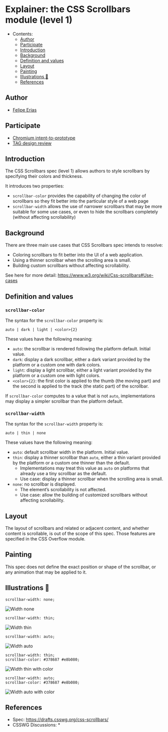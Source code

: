 # Explainer: the CSS Scrollbars module (level 1)

- Contents:
  - [Author](#author)
  - [Participate](#participate)
  - [Introduction](#introduction)
  - [Background](#background)
  - [Definition and values](#definition-and-values)
  - [Layout](#layout)
  - [Painting](#painting)
  - [Illustrations 🌅](#illustrations-)
  - [References](#references)


## Author

* [Felipe Erias](felipeerias)

## Participate

* [Chromium intent-to-prototype]()
* [TAG design review]()

## Introduction

The CSS Scrollbars spec (level 1) allows authors to style scrollbars by specifying their colors and thickness.

It introduces two properties:

* `scrollbar-color` provides the capability of changing the color of scrollbars so they fit better into the particular style of a web page
* `scrollbar-width` allows the use of narrower scrollbars that may be more suitable for some use cases, or even to hide the scrollbars completely (without affecting scrollability)

## Background

There are three main use cases that CSS Scrollbars spec intends to resolve:

* Coloring scrollbars to fit better into the UI of a web application.
* Using a thinner scrollbar when the scrolling area is small.
* Building custom scrollbars without affecting scrollability.

See here for more detail: https://www.w3.org/wiki/Css-scrollbars#Use-cases

## Definition and values

### `scrollbar-color`

The syntax for the `scrollbar-color` property is:

```
auto | dark | light | <color>{2}
```

These values have the following meaning:

* `auto`: the scrollbar is rendered following the platform default. Initial value.
* `dark`: display a dark scrollbar, either a dark variant provided by the platform or a custom one with dark colors.
* `light`: display a light scrollbar, either a light variant provided by the platform or a custom one with light colors.
* `<color>{2}`: the first color is applied to the thumb (the moving part) and the second is applied to the track (the static part) of the scrollbar.

If `scrollbar-color` computes to a value that is not `auto`, implementations may display a simpler scrollbar than the platform default.

### `scrollbar-width`

The syntax for the `scrollbar-width` property is:

```
auto | thin | none
```

These values have the following meaning:

* `auto`: default scrollbar width in the platform. Initial value.
* `thin`: display a thinner scrollbar than `auto`, either a thin variant provided by the platform or a custom one thinner than the default.
  * Implementations may treat this value as `auto` on platforms that already use a tiny scrollbar as the default.
  * Use case: display a thinner scrollbar when the scrolling area is small.
* `none`: no scrollbar is displayed.
  * The element’s scrollability is not affected.
  * Use case: allow the building of customized scrollbars without affecting scrollability.

## Layout

The layout of scrollbars and related or adjacent content, and whether content is scrollable, is out of the scope of this spec. Those features are specified in the CSS Overflow module.

## Painting

This spec does not define the exact position or shape of the scrollbar, or any animation that may be applied to it.

## Illustrations 🌅

```
scrollbar-width: none;
```

![Width none](images/scrollbar-width-none.png)

```
scrollbar-width: thin;
```

![Width thin](images/scrollbar-width-thin.png)

```
scrollbar-width: auto;
```

![Width auto](images/scrollbar-width-auto.png)


```
scrollbar-width: thin;
scrollbar-color: #378687 #e8b080;
```

![Width thin with color](images/scrollbar-width-thin-color.png)

```
scrollbar-width: auto;
scrollbar-color: #378687 #e8b080;
```

![Width auto with color](images/scrollbar-width-auto-color.png)

## References

* Spec: https://drafts.csswg.org/css-scrollbars/
* CSSWG Discussions:
  * 
